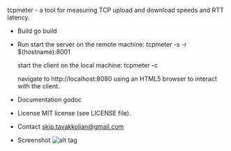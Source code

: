 tcpmeter - a tool for measuring TCP upload and download speeds and RTT latency.

* Build
	go build

* Run
    start the server on the remote machine:
        tcpmeter -s -r $(hostname):8001

    start the client on the local machine:
        tcpmeter -c

    navigate to http://localhost:8080 using an HTML5 browser to interact
    with the client.

* Documentation
	godoc

* License
	MIT license (see LICENSE file).

* Contact
	skip.tavakkolian@gmail.com
	
* Screenshot
![alt tag](https://drive.google.com/open?id=0B0sQhgOyZZBsZ1hiS25KbG5KSEU)

